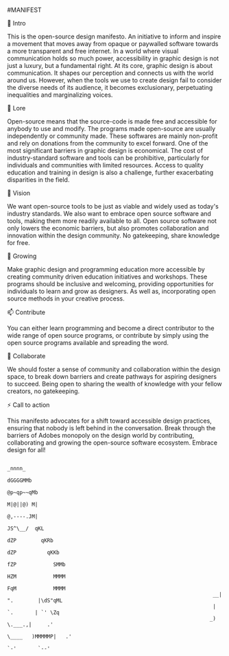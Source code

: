 #MANIFEST

👋 Intro

This is the open-source design manifesto. An initiative to inform and inspire a movement that moves away from opaque or paywalled software towards a more transparent and free internet. In a world where visual communication holds so much power, accessibility in graphic design is not just a luxury, but a fundamental right. 
At its core, graphic design is about communication. It shapes our perception and connects us with the world around us. However, when the tools we use to create design fail to consider the diverse needs of its audience, it becomes exclusionary, perpetuating inequalities and marginalizing voices. 

📜 Lore

Open-source means that the source-code is made free and accessible for anybody to use and modify. The programs made open-source are usually independently or community made. These softwares are mainly non-profit and rely on donations from the community to excel forward. 
One of the most significant barriers in graphic design is economical. The cost of industry-standard software and tools can be prohibitive, particularly for individuals and communities with limited resources. Access to quality education and training in design is also a challenge, further exacerbating disparities in the field. 

👀 Vision

We want open-source tools to be just as viable and widely used as today's industry standards. We also want to embrace open source software and tools, making them more readily available to all. Open source software not only lowers the economic barriers, but also promotes collaboration and innovation within the design community. No gatekeeping, share knowledge for free. 

🌱 Growing 

Make graphic design and programming education more accessible by creating community driven education initiatives and workshops. These programs should be inclusive and welcoming, providing opportunities for individuals to learn and grow as designers. As well as, incorporating open source methods in your creative process. 

📫 Contribute

You can either learn programming and become a direct contributor to the wide range of open source programs, or contribute by simply using the open source programs available and spreading the word. 

💞️ Collaborate

We should foster a sense of community and collaboration within the design space, to break down barriers and create pathways for aspiring designers to succeed. Being open to sharing the wealth of knowledge with your fellow creators, no gatekeeping. 

⚡ Call to action

This manifesto advocates for a shift toward accessible design practices, ensuring that nobody is left behind in the conversation. Break through the barriers of Adobes monopoly on the design world by contributing, collaborating and growing the open-source software ecosystem. Embrace design for all!

                                                                      
                                                                              _nnnn_
                                                                              dGGGGMMb
                                                                             @p~qp~~qMb
                                                                             M|@||@) M|
                                                                             @,----.JM|
                                                                            JS^\__/  qKL
                                                                           dZP        qKRb
                                                                          dZP          qKKb
                                                                         fZP            SMMb
                                                                         HZM            MMMM
                                                                         FqM            MMMM
                                                                       __| ".        |\dS"qML
                                                                       |    `.       | `' \Zq
                                                                      _)      \.___.,|     .'
                                                                      \____   )MMMMMP|   .'
                                                                           `-'       `--' 
                                                                     














                                                                     
                                                                     
